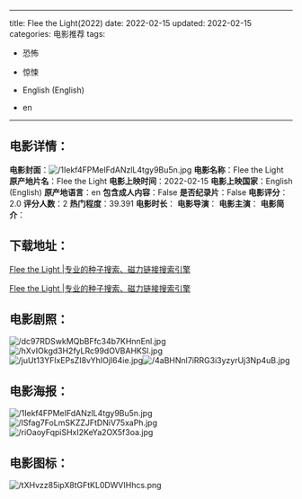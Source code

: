 
---
title: Flee the Light(2022)
date: 2022-02-15
updated: 2022-02-15
categories: 电影推荐
tags:
- 恐怖
- 惊悚

- English (English)
- en
---


> 

## **电影详情**：

**电影封面**：<img src="https://image.tmdb.org/t/p/w200/1Iekf4FPMeIFdANzlL4tgy9Bu5n.jpg" alt="/1Iekf4FPMeIFdANzlL4tgy9Bu5n.jpg" title="/1Iekf4FPMeIFdANzlL4tgy9Bu5n.jpg">
**电影名称**：Flee the Light
**原产地片名**：Flee the Light
**电影上映时间**：2022-02-15
**电影上映国家**：English (English)
**原产地语言**：en
**包含成人内容**：False
**是否纪录片**：False
**电影评分**：2.0
**评分人数**：2
**热门程度**：39.391
**电影时长**：
**电影导演**：
**电影主演**：
**电影简介**：

## **下载地址**：
[Flee the Light |专业的种子搜索、磁力链接搜索引擎](https://movie.amd794.com:2083/?search=Flee%20the%20Light&ordering=&mode=match_phrase&page_size=10&page=1)

[Flee the Light |专业的种子搜索、磁力链接搜索引擎](https://movie.amd794.com:2083/?search=Flee%20the%20Light&ordering=&mode=match_phrase&page_size=10&page=1)
 

## **电影剧照**：
<img src="https://image.tmdb.org/t/p/original/dc97RDSwkMQbBFfc34b7KHnnEnl.jpg" alt="/dc97RDSwkMQbBFfc34b7KHnnEnl.jpg" title="/dc97RDSwkMQbBFfc34b7KHnnEnl.jpg"><img src="https://image.tmdb.org/t/p/original/hXvIOkgd3H2fyLRc99dOVBAHKSl.jpg" alt="/hXvIOkgd3H2fyLRc99dOVBAHKSl.jpg" title="/hXvIOkgd3H2fyLRc99dOVBAHKSl.jpg"><img src="https://image.tmdb.org/t/p/original/juUt13YFlxEPsZI8vYhIOjI64ie.jpg" alt="/juUt13YFlxEPsZI8vYhIOjI64ie.jpg" title="/juUt13YFlxEPsZI8vYhIOjI64ie.jpg"><img src="https://image.tmdb.org/t/p/original/4aBHNnl7iRRG3i3yzyrUj3Np4uB.jpg" alt="/4aBHNnl7iRRG3i3yzyrUj3Np4uB.jpg" title="/4aBHNnl7iRRG3i3yzyrUj3Np4uB.jpg">

## **电影海报**：
<img src="https://image.tmdb.org/t/p/original/1Iekf4FPMeIFdANzlL4tgy9Bu5n.jpg" alt="/1Iekf4FPMeIFdANzlL4tgy9Bu5n.jpg" title="/1Iekf4FPMeIFdANzlL4tgy9Bu5n.jpg"><img src="https://image.tmdb.org/t/p/original/lSfag7FoLmSKZZJFtDNiV75xaPh.jpg" alt="/lSfag7FoLmSKZZJFtDNiV75xaPh.jpg" title="/lSfag7FoLmSKZZJFtDNiV75xaPh.jpg"><img src="https://image.tmdb.org/t/p/original/riOaoyFqpiSHxI2KeYa2OX5f3oa.jpg" alt="/riOaoyFqpiSHxI2KeYa2OX5f3oa.jpg" title="/riOaoyFqpiSHxI2KeYa2OX5f3oa.jpg">

## **电影图标**：
<img src="https://image.tmdb.org/t/p/original/tXHvzz85ipX8tGFtKL0DWVIHhcs.png" alt="/tXHvzz85ipX8tGFtKL0DWVIHhcs.png" title="/tXHvzz85ipX8tGFtKL0DWVIHhcs.png">
